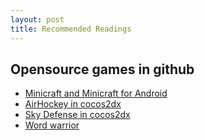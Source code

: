 ```yaml
---
layout: post
title: Recommended Readings
---
```

## Opensource games in github
* [Minicraft and Minicraft for Android](https://github.com/Miserlou/Minicraft)
* [AirHockey in cocos2dx](https://github.com/lmumar/AirHockey-cocos2d-x)
* [Sky Defense in cocos2dx](https://github.com/lmumar/Sky-Defense-coco2dx-3.0.rc2)
* [Word warrior](https://github.com/fogleman/WordWarrior)
